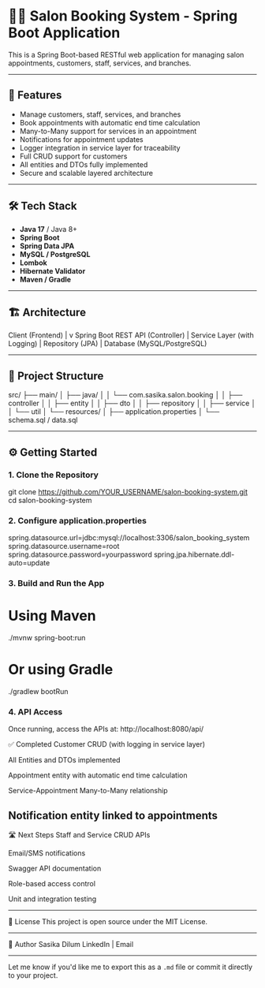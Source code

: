 # 💇‍♂️ Salon Booking System - Spring Boot Application

This is a Spring Boot-based RESTful web application for managing salon appointments, customers, staff, services, and branches.

---

## 🚀 Features

- Manage customers, staff, services, and branches
- Book appointments with automatic end time calculation
- Many-to-Many support for services in an appointment
- Notifications for appointment updates
- Logger integration in service layer for traceability
- Full CRUD support for customers
- All entities and DTOs fully implemented
- Secure and scalable layered architecture

---

## 🛠️ Tech Stack

- **Java 17** / Java 8+
- **Spring Boot**
- **Spring Data JPA**
- **MySQL / PostgreSQL**
- **Lombok**
- **Hibernate Validator**
- **Maven / Gradle**

---

## 🏗️ Architecture

Client (Frontend)
|
v
Spring Boot REST API (Controller)
|
Service Layer (with Logging)
|
Repository (JPA)
|
Database (MySQL/PostgreSQL)



---

## 📁 Project Structure



src/
├── main/
│ ├── java/
│ │ └── com.sasika.salon.booking
│ │ ├── controller
│ │ ├── entity
│ │ ├── dto
│ │ ├── repository
│ │ ├── service
│ │ └── util
│ └── resources/
│ ├── application.properties
│ └── schema.sql / data.sql



---

## ⚙️ Getting Started

### 1. Clone the Repository

[//]: # (```bash)
git clone https://github.com/YOUR_USERNAME/salon-booking-system.git
cd salon-booking-system


### 2. Configure application.properties
spring.datasource.url=jdbc:mysql://localhost:3306/salon_booking_system
spring.datasource.username=root
spring.datasource.password=yourpassword
spring.jpa.hibernate.ddl-auto=update


### 3. Build and Run the App
# Using Maven
./mvnw spring-boot:run

# Or using Gradle
./gradlew bootRun

### 4. API Access
Once running, access the APIs at:
http://localhost:8080/api/

✅ Completed
Customer CRUD (with logging in service layer)

All Entities and DTOs implemented

Appointment entity with automatic end time calculation

Service-Appointment Many-to-Many relationship

Notification entity linked to appointments
---
🛣️ Next Steps
Staff and Service CRUD APIs

Email/SMS notifications

Swagger API documentation

Role-based access control

Unit and integration testing

---
📜 License
This project is open source under the MIT License.

---

👤 Author
Sasika Dilum
LinkedIn | Email

---

Let me know if you'd like me to export this as a `.md` file or commit it directly to your project.


